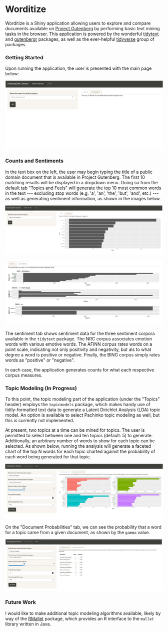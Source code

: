 # Worditize

Worditize is a Shiny application allowing users to explore and compare documents available on 
[Project Gutenberg](https://www.gutenberg.org/) by performing basic text mining tasks in the 
browser. This application is powered by the wonderful [tidytext](https://www.tidytextmining.com/) 
and [gutenbergr](https://github.com/ropensci/gutenbergr) packages, as well as the ever-helpful 
[tidyverse](https://www.tidyverse.org/) group of packages.

### Getting Started

Upon running the application, the user is presented with the main page below:

![Main Page](docs/images/main_page.png)


### Counts and Sentiments

In the text box on the left, the user may begin typing the title of a public domain document that 
is available in Project Gutenberg. The first 10 matching results will be displayed in a dropdown 
menu. Doing so from the default tab "Topics and Feels" will generate the top 10 most common words 
in the text --- excluding stop words (e.g. 'a', 'an', 'the', 'but', 'and', etc.) --- as well as 
generating sentiment information, as shown in the images below.

![Top 10 Words](docs/images/top_words.png)

![Sentiment Information](docs/images/sentiments.png)


The sentiment tab shows sentiment data for the three sentiment corpora available in the `tidytext` 
package. The NRC corpus associates emotion words with various emotive words. The AFINN corpus rates 
words on a point scale, indicating not only positivity and negativity, but als to what degree a 
word is positive or negative. Finally, the BING corpus simply rates words as "positive" or "negative".

In each case, the application generates counts for what each respective corpus measures.


### Topic Modeling (In Progress)

To this point, the topic modeling part of the application (under the "Topics" header) employs the 
`topicmodels` package, which makes handy use of tidily-formatted text data to generate a Latent 
Dirichlet Analysis (LDA) topic model. An option is available to select Pachinko topic modeling as 
well, but this is currently not implemented.

At present, two topics at a time can be mined for topics. The user is permitted to select between 
one and ten topics (default: 5) to generate. Additionally, an arbitrary number of words to show for 
each topic can be selected. As shown below, running the analysis will generate a faceted chart of 
the top N words for each topic charted against the probability of each word being generated for that 
topic.

![Initial Topic Modeling Results](docs/images/topics.png)


On the "Document Probabilities" tab, we can see the probability that a word for a topic came from a 
given document, as shown by the `gamma` value.

![Document Probabilities](docs/images/document_probabilities.png)


### Future Work

I would like to make additional topic modeling algorithms available, likely by way of the 
[RMallet](https://github.com/mimno/RMallet) package, which provides an R interface to the 
`mallet` library written in Java.
